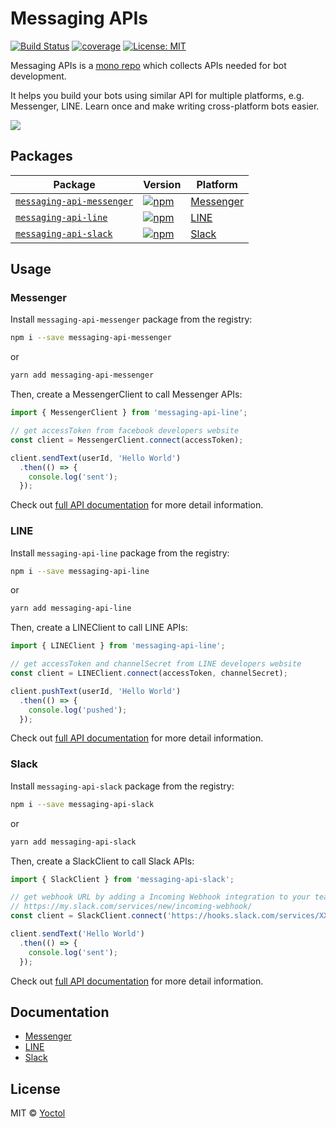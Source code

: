 # Messaging APIs

[![Build Status](https://travis-ci.org/Yoctol/messaging-apis.svg?branch=master)](https://travis-ci.org/Yoctol/messaging-apis)
[![coverage](https://codecov.io/gh/Yoctol/messaging-apis/branch/master/graph/badge.svg)](https://codecov.io/gh/Yoctol/messaging-apis)
[![License: MIT](https://img.shields.io/badge/License-MIT-yellow.svg)](https://opensource.org/licenses/MIT)

Messaging APIs is a [mono repo](https://github.com/babel/babel/blob/master/doc/design/monorepo.md) which collects APIs needed for bot development.

It helps you build your bots using similar API for multiple platforms, e.g. Messenger, LINE. Learn once and make writing cross-platform bots easier.

![](https://user-images.githubusercontent.com/3382565/27859958-28434372-61ad-11e7-872c-d569319e2c2d.png)

## Packages

| Package | Version | Platform |
|---------|---------|-------------|
| [`messaging-api-messenger`](/packages/messaging-api-messenger) | [![npm](https://img.shields.io/npm/v/messaging-api-messenger.svg?style=flat-square)](https://www.npmjs.com/package/messaging-api-messenger) | [Messenger](https://www.messenger.com/) |
| [`messaging-api-line`](/packages/messaging-api-line) | [![npm](https://img.shields.io/npm/v/messaging-api-line.svg?style=flat-square)](https://www.npmjs.com/package/messaging-api-line) | [LINE](https://line.me/) |
| [`messaging-api-slack`](/packages/messaging-api-slack) | [![npm](https://img.shields.io/npm/v/messaging-api-slack.svg?style=flat-square)](https://www.npmjs.com/package/messaging-api-slack) | [Slack](https://slack.com/) |

## Usage

### Messenger

Install `messaging-api-messenger` package from the registry:

```sh
npm i --save messaging-api-messenger
```
or
```sh
yarn add messaging-api-messenger
```

Then, create a MessengerClient to call Messenger APIs:

```js
import { MessengerClient } from 'messaging-api-line';

// get accessToken from facebook developers website
const client = MessengerClient.connect(accessToken);

client.sendText(userId, 'Hello World')
  .then(() => {
    console.log('sent');
  });
```

Check out [full API documentation](./packages/messaging-api-messenger/README.md) for more detail information.

### LINE

Install `messaging-api-line` package from the registry:

```sh
npm i --save messaging-api-line
```
or
```sh
yarn add messaging-api-line
```

Then, create a LINEClient to call LINE APIs:

```js
import { LINEClient } from 'messaging-api-line';

// get accessToken and channelSecret from LINE developers website
const client = LINEClient.connect(accessToken, channelSecret);

client.pushText(userId, 'Hello World')
  .then(() => {
    console.log('pushed');
  });
```

Check out [full API documentation](./packages/messaging-api-line/README.md) for more detail information.

### Slack

Install `messaging-api-slack` package from the registry:

```sh
npm i --save messaging-api-slack
```
or
```sh
yarn add messaging-api-slack
```

Then, create a SlackClient to call Slack APIs:

```js
import { SlackClient } from 'messaging-api-slack';

// get webhook URL by adding a Incoming Webhook integration to your team.
// https://my.slack.com/services/new/incoming-webhook/
const client = SlackClient.connect('https://hooks.slack.com/services/XXXXXXXX/YYYYYYYY/zzzzzZZZZZ');

client.sendText('Hello World')
  .then(() => {
    console.log('sent');
  });
```

Check out [full API documentation](./packages/messaging-api-slack/README.md) for more detail information.

## Documentation

- [Messenger](./packages/messaging-api-messenger/README.md)
- [LINE](./packages/messaging-api-line/README.md)
- [Slack](./packages/messaging-api-slack/README.md)

## License

MIT © [Yoctol](https://github.com/Yoctol/messaging-apis)
